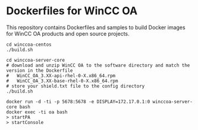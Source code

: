 # Dockerfiles for WinCC OA

This repository contains Dockerfiles and samples to build Docker images for WinCC OA products and open source projects.
```
cd winccoa-centos
./build.sh

cd winccoa-server-core
# download and unzip WinCC OA to the software directory and match the version in the Dockerfile
#   WinCC_OA_3.XX-api-rhel-0-X.x86_64.rpm 
#   WinCC_OA_3.XX-base-rhel-0-X.x86_64.rpm
# store your shield.txt file to the config directory
./build.sh

docker run -d -ti -p 5678:5678 -e DISPLAY=172.17.0.1:0 winccoa-server-core bash
docker exec -ti oa bash
> startPA
> startConsole
```
